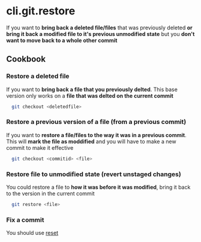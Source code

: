 # cli.git.restore

If you want to **bring back a deleted file/files** that was previously deleted
**or bring it back a modified file to it's previous unmodified state** but you
**don't want to move back to a whole other commit**

## Cookbook

### Restore a deleted file

If you want to **bring back a file that you previously delted**. This base
version only works on a **file that was delted on the current commit**

```sh
  git checkout <deletedfile>
```

### Restore a previous version of a file (from a previous commit)

If you want to **restore a file/files to the way it was in a previous commit**.
This will **mark the file as moddified** and you will have to make a new commit
to make it effective

```sh
  git checkout <commitid> <file>
```

### Restore file to unmodified state (revert unstaged changes)

You could restore a file to **how it was before it was modified**, bring
it back to the version in the current commit

```sh
  git restore <file>
```

### Fix a commit

You should use [reset](./z9bi.md)
